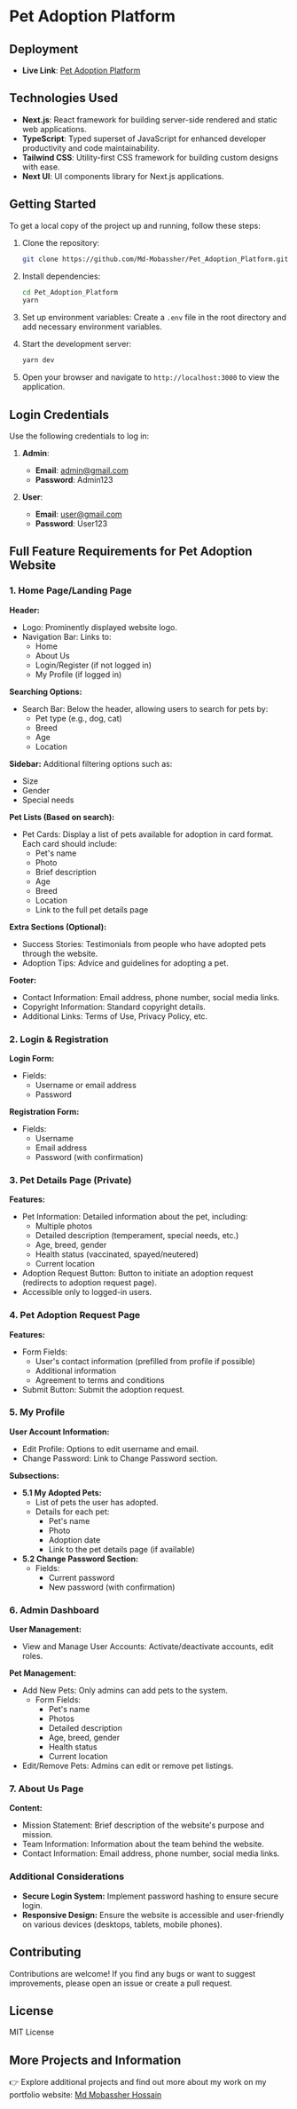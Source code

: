 # Pet Adoption Platform

## Deployment

- **Live Link**: [Pet Adoption Platform](https://pet-adoption-platform-sand.vercel.app)

## Technologies Used

- **Next.js**: React framework for building server-side rendered and static web applications.
- **TypeScript**: Typed superset of JavaScript for enhanced developer productivity and code maintainability.
- **Tailwind CSS**: Utility-first CSS framework for building custom designs with ease.
- **Next UI**: UI components library for Next.js applications.

## Getting Started

To get a local copy of the project up and running, follow these steps:

1. Clone the repository:

   ```bash
   git clone https://github.com/Md-Mobassher/Pet_Adoption_Platform.git
   ```

2. Install dependencies:

   ```bash
   cd Pet_Adoption_Platform
   yarn
   ```

3. Set up environment variables:
   Create a `.env` file in the root directory and add necessary environment variables.

4. Start the development server:

   ```bash
   yarn dev
   ```

5. Open your browser and navigate to `http://localhost:3000` to view the application.

## Login Credentials

Use the following credentials to log in:

1. **Admin**:

   - **Email**: admin@gmail.com
   - **Password**: Admin123

2. **User**:
   - **Email**: user@gmail.com
   - **Password**: User123

## Full Feature Requirements for Pet Adoption Website

### 1. Home Page/Landing Page

**Header:**

- Logo: Prominently displayed website logo.
- Navigation Bar: Links to:
  - Home
  - About Us
  - Login/Register (if not logged in)
  - My Profile (if logged in)

**Searching Options:**

- Search Bar: Below the header, allowing users to search for pets by:
  - Pet type (e.g., dog, cat)
  - Breed
  - Age
  - Location

**Sidebar:** Additional filtering options such as:

- Size
- Gender
- Special needs

**Pet Lists (Based on search):**

- Pet Cards: Display a list of pets available for adoption in card format. Each card should include:
  - Pet's name
  - Photo
  - Brief description
  - Age
  - Breed
  - Location
  - Link to the full pet details page

**Extra Sections (Optional):**

- Success Stories: Testimonials from people who have adopted pets through the website.
- Adoption Tips: Advice and guidelines for adopting a pet.

**Footer:**

- Contact Information: Email address, phone number, social media links.
- Copyright Information: Standard copyright details.
- Additional Links: Terms of Use, Privacy Policy, etc.

### 2. Login & Registration

**Login Form:**

- Fields:
  - Username or email address
  - Password

**Registration Form:**

- Fields:
  - Username
  - Email address
  - Password (with confirmation)

### 3. Pet Details Page (Private)

**Features:**

- Pet Information: Detailed information about the pet, including:
  - Multiple photos
  - Detailed description (temperament, special needs, etc.)
  - Age, breed, gender
  - Health status (vaccinated, spayed/neutered)
  - Current location
- Adoption Request Button: Button to initiate an adoption request (redirects to adoption request page).
- Accessible only to logged-in users.

### 4. Pet Adoption Request Page

**Features:**

- Form Fields:
  - User's contact information (prefilled from profile if possible)
  - Additional information
  - Agreement to terms and conditions
- Submit Button: Submit the adoption request.

### 5. My Profile

**User Account Information:**

- Edit Profile: Options to edit username and email.
- Change Password: Link to Change Password section.

**Subsections:**

- **5.1 My Adopted Pets:**
  - List of pets the user has adopted.
  - Details for each pet:
    - Pet's name
    - Photo
    - Adoption date
    - Link to the pet details page (if available)
- **5.2 Change Password Section:**
  - Fields:
    - Current password
    - New password (with confirmation)

### 6. Admin Dashboard

**User Management:**

- View and Manage User Accounts: Activate/deactivate accounts, edit roles.

**Pet Management:**

- Add New Pets: Only admins can add pets to the system.
  - Form Fields:
    - Pet's name
    - Photos
    - Detailed description
    - Age, breed, gender
    - Health status
    - Current location
- Edit/Remove Pets: Admins can edit or remove pet listings.

### 7. About Us Page

**Content:**

- Mission Statement: Brief description of the website's purpose and mission.
- Team Information: Information about the team behind the website.
- Contact Information: Email address, phone number, social media links.

### Additional Considerations

- **Secure Login System:** Implement password hashing to ensure secure login.
- **Responsive Design:** Ensure the website is accessible and user-friendly on various devices (desktops, tablets, mobile phones).

## Contributing

Contributions are welcome! If you find any bugs or want to suggest improvements, please open an issue or create a pull request.

## License

MIT License

## More Projects and Information

👉 Explore additional projects and find out more about my work on my portfolio website: [Md Mobassher Hossain](https://mobassher.vercel.app)
